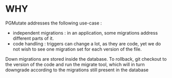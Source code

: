 

WHY
===

PGMutate addresses the following use-case :

  - independent migrations : in an application, some migrations address different parts of it.
  - code handling : triggers can change a lot, as they are code, yet we do not wish to see one
	migration set for each version of the file.

Down migrations are stored inside the database. To rollback, git checkout to the version of the code
and run the migrate tool, which will in turn downgrade according to the migrations still present
in the database
